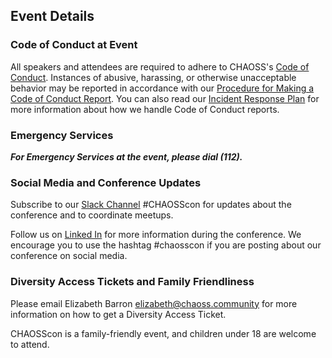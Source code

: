 ## Event Details

### Code of Conduct at Event
All speakers and attendees are required to adhere to CHAOSS's [Code of Conduct](https://chaoss.community/about/code-of-conduct/). Instances of abusive, harassing, or otherwise unacceptable behavior may be reported in accordance with our [Procedure for Making a Code of Conduct Report](https://chaoss.community/procedure-for-making-a-code-of-conduct-report/).  You can also read our [Incident Response Plan](https://chaoss.community/code-of-conduct-incident-response-plan/) for more information about how we handle Code of Conduct reports.

### Emergency Services

***For Emergency Services at the event, please dial (112).***

### Social Media and Conference Updates

Subscribe to our [Slack Channel](https://join.slack.com/t/chaoss-workspace/shared_invite/zt-r65szij9-QajX59hkZUct82b0uACA6g) #CHAOSScon for updates about the conference and to coordinate meetups.  

Follow us on [Linked In](https://www.linkedin.com/company/chaoss/posts?lipi=urn%3Ali%3Apage%3Ad_flagship3_company_admin%3BE3M4AtN0SRmzxVMBJ%2FfHGQ%3D%3D) for more information during the conference. We encourage you to use the hashtag #chaosscon if you are posting about our conference on social media. 

### Diversity Access Tickets and Family Friendliness

Please email Elizabeth Barron <elizabeth@chaoss.community> for more information on how to get a Diversity Access Ticket.

CHAOSScon is a family-friendly event, and children under 18 are welcome to attend.
